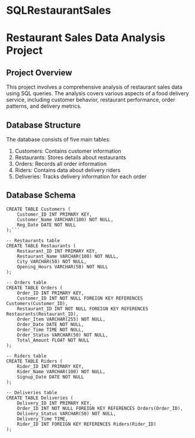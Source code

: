 # SQLRestaurantSales
# Restaurant Sales Data Analysis Project

## Project Overview

This project involves a comprehensive analysis of restaurant sales data using SQL queries. The analysis covers various aspects of a food delivery service, including customer behavior, restaurant performance, order patterns, and delivery metrics.

## Database Structure

The database consists of five main tables:

1. Customers: Contains customer information
2. Restaurants: Stores details about restaurants
3. Orders: Records all order information
4. Riders: Contains data about delivery riders
5. Deliveries: Tracks delivery information for each order

## Database Schema


```-- Customers table
CREATE TABLE Customers (
    Customer_ID INT PRIMARY KEY,
    Customer_Name VARCHAR(100) NOT NULL,
    Reg_Date DATE NOT NULL
);```

-- Restaurants table
CREATE TABLE Restaurants (
    Restaurant_ID INT PRIMARY KEY,
    Restaurant_Name VARCHAR(100) NOT NULL,
    City VARCHAR(50) NOT NULL,
    Opening_Hours VARCHAR(50) NOT NULL
);

-- Orders table
CREATE TABLE Orders (
    Order_ID INT PRIMARY KEY,
    Customer_ID INT NOT NULL FOREIGN KEY REFERENCES Customers(Customer_ID),
    Restaurant_ID INT NOT NULL FOREIGN KEY REFERENCES Restaurants(Restaurant_ID),
    Order_Item VARCHAR(255) NOT NULL,
    Order_Date DATE NOT NULL,
    Order_Time TIME NOT NULL,
    Order_Status VARCHAR(50) NOT NULL,
    Total_Amount FLOAT NOT NULL
);

-- Riders table
CREATE TABLE Riders (
    Rider_ID INT PRIMARY KEY,
    Rider_Name VARCHAR(100) NOT NULL,
    Signup_Date DATE NOT NULL
);

-- Deliveries table
CREATE TABLE Deliveries (
    Delivery_ID INT PRIMARY KEY,
    Order_ID INT NOT NULL FOREIGN KEY REFERENCES Orders(Order_ID),
    Delivery_Status VARCHAR(50) NOT NULL,
    Delivery_Time TIME,
    Rider_ID INT FOREIGN KEY REFERENCES Riders(Rider_ID)
);
